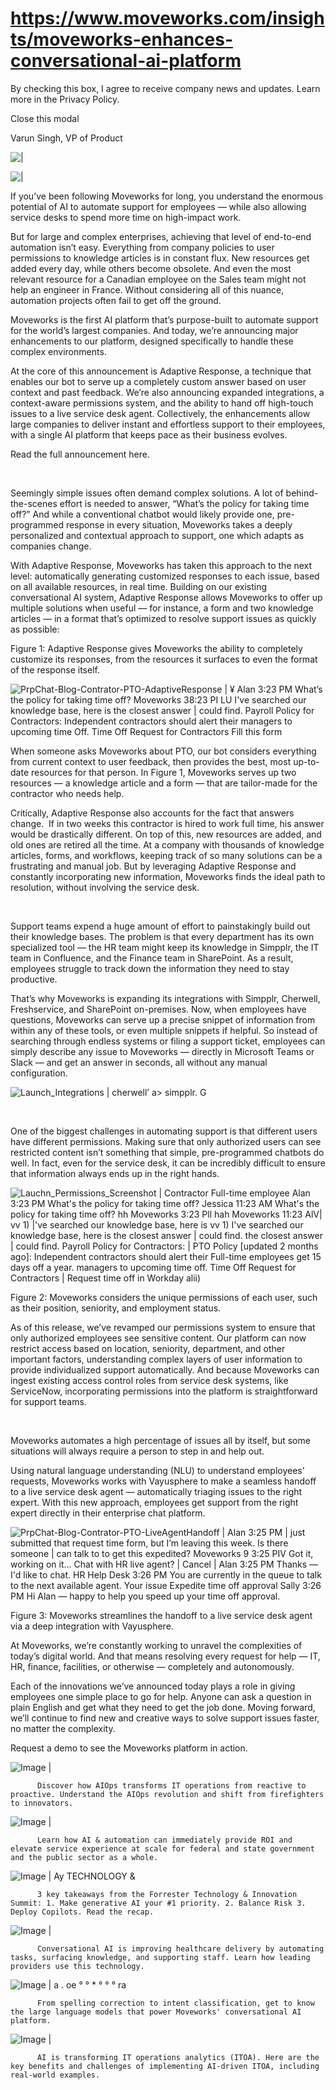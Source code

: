 # https://www.moveworks.com/insights/moveworks-enhances-conversational-ai-platform

By checking this box, I agree to receive company news and updates. Learn more in the Privacy Policy.







  Close this modal
  



Varun Singh, VP of Product


![ | ](https://www.moveworks.com/hubfs/Launch_Featured_Image.jpeg)

![ | ](https://www.moveworks.com/hubfs/Launch_Featured_Image.jpeg)

If you’ve been following Moveworks for long, you understand the enormous potential of AI to automate support for employees — while also allowing service desks to spend more time on high-impact work. 

But for large and complex enterprises, achieving that level of end-to-end automation isn’t easy. Everything from company policies to user permissions to knowledge articles is in constant flux. New resources get added every day, while others become obsolete. And even the most relevant resource for a Canadian employee on the Sales team might not help an engineer in France. Without considering all of this nuance, automation projects often fail to get off the ground.

Moveworks is the first AI platform that’s purpose-built to automate support for the world’s largest companies. And today, we’re announcing major enhancements to our platform, designed specifically to handle these complex environments. 

At the core of this announcement is Adaptive Response, a technique that enables our bot to serve up a completely custom answer based on user context and past feedback. We’re also announcing expanded integrations, a context-aware permissions system, and the ability to hand off high-touch issues to a live service desk agent. Collectively, the enhancements allow large companies to deliver instant and effortless support to their employees, with a single AI platform that keeps pace as their business evolves.

Read the full announcement here.

 

Seemingly simple issues often demand complex solutions. A lot of behind-the-scenes effort is needed to answer, “What’s the policy for taking time off?” And while a conventional chatbot would likely provide one, pre-programmed response in every situation, Moveworks takes a deeply personalized and contextual approach to support, one which adapts as companies change.

With Adaptive Response, Moveworks has taken this approach to the next level: automatically generating customized responses to each issue, based on all available resources, in real time. Building on our existing conversational AI system, Adaptive Response allows Moveworks to offer up multiple solutions when useful — for instance, a form and two knowledge articles — in a format that’s optimized to resolve support issues as quickly as possible:

Figure 1: Adaptive Response gives Moveworks the ability to completely customize its responses, from the resources it surfaces to even the format of the response itself.

![PrpChat-Blog-Contrator-PTO-AdaptiveResponse | ¥ Alan 3:23 PM What’s the policy for taking time off? Moveworks 38:23 PI LU I've searched our knowledge base, here is the closest answer | could find. Payroll Policy for Contractors: Independent contractors should alert their managers to upcoming time Off. Time Off Request for Contractors Fill this form](https://www.moveworks.com/hs-fs/hubfs/PrpChat-Blog-Contrator-PTO-AdaptiveResponse.png)

When someone asks Moveworks about PTO, our bot considers everything from current context to user feedback, then provides the best, most up-to-date resources for that person. In Figure 1, Moveworks serves up two resources — a knowledge article and a form — that are tailor-made for the contractor who needs help.    

Critically, Adaptive Response also accounts for the fact that answers change.  If in two weeks this contractor is hired to work full time, his answer would be drastically different. On top of this, new resources are added, and old ones are retired all the time. At a company with thousands of knowledge articles, forms, and workflows, keeping track of so many solutions can be a frustrating and manual job. But by leveraging Adaptive Response and constantly incorporating new information, Moveworks finds the ideal path to resolution, without involving the service desk.

 

Support teams expend a huge amount of effort to painstakingly build out their knowledge bases. The problem is that every department has its own specialized tool — the HR team might keep its knowledge in Simpplr, the IT team in Confluence, and the Finance team in SharePoint. As a result, employees struggle to track down the information they need to stay productive. 

That’s why Moveworks is expanding its integrations with Simpplr, Cherwell, Freshservice, and SharePoint on-premises. Now, when employees have questions, Moveworks can serve up a precise snippet of information from within any of these tools, or even multiple snippets if helpful. So instead of searching through endless systems or filing a support ticket, employees can simply describe any issue to Moveworks — directly in Microsoft Teams or Slack — and get an answer in seconds, all without any manual configuration.



![Launch_Integrations | cherwell’ a> simpplr. G](https://www.moveworks.com/hs-fs/hubfs/Launch_Integrations.png)

 

One of the biggest challenges in automating support is that different users have different permissions. Making sure that only authorized users can see restricted content isn’t something that simple, pre-programmed chatbots do well. In fact, even for the service desk, it can be incredibly difficult to ensure that information always ends up in the right hands.



![Lauchn_Permissions_Screenshot | Contractor Full-time employee Alan 3:23 PM What's the policy for taking time off? Jessica 11:23 AM What's the policy for taking time off? hh Moveworks 3:23 Pll hah Moveworks 11:23 AlV| vv 1) |'ve searched our knowledge base, here is vv 1) I've searched our knowledge base, here is the closest answer | could find. the closest answer | could find. Payroll Policy for Contractors: | PTO Policy [updated 2 months ago]: Independent contractors should alert their Full-time employees get 15 days off a year. managers to upcoming time off. Time Off Request for Contractors | Request time off in Workday alii)](https://www.moveworks.com/hs-fs/hubfs/Lauchn_Permissions_Screenshot.png)

Figure 2: Moveworks considers the unique permissions of each user, such as their position, seniority, and employment status.

As of this release, we’ve revamped our permissions system to ensure that only authorized employees see sensitive content. Our platform can now restrict access based on location, seniority, department, and other important factors, understanding complex layers of user information to provide individualized support automatically. And because Moveworks can ingest existing access control roles from service desk systems, like ServiceNow, incorporating permissions into the platform is straightforward for support teams.

 

Moveworks automates a high percentage of issues all by itself, but some situations will always require a person to step in and help out. 

Using natural language understanding (NLU) to understand employees' requests, Moveworks works with Vayusphere to make a seamless handoff to a live service desk agent — automatically triaging issues to the right expert. With this new approach, employees get support from the right expert directly in their enterprise chat platform. 



![PrpChat-Blog-Contrator-PTO-LiveAgentHandoff | Alan 3:25 PM | just submitted that request time form, but I’m leaving this week. Is there someone | can talk to to get this expedited? Moveworks 9 3:25 PIV Got it, working on it... Chat with HR live agent? | Cancel | Alan 3:25 PM Thanks — I'd like to chat. HR Help Desk 3:26 PM You are currently in the queue to talk to the next available agent. Your issue Expedite time off approval Sally 3:26 PM Hi Alan — happy to help you speed up your time off approval.](https://www.moveworks.com/hs-fs/hubfs/PrpChat-Blog-Contrator-PTO-LiveAgentHandoff.png)

Figure 3: Moveworks streamlines the handoff to a live service desk agent via a deep integration with Vayusphere.

At Moveworks, we’re constantly working to unravel the complexities of today’s digital world. And that means resolving every request for help — IT, HR, finance, facilities, or otherwise — completely and autonomously.

Each of the innovations we’ve announced today plays a role in giving employees one simple place to go for help. Anyone can ask a question in plain English and get what they need to get the job done. Moving forward, we’ll continue to find new and creative ways to solve support issues faster, no matter the complexity.

Request a demo to see the Moveworks platform in action.

![Image | ](https://www.moveworks.com/hs-fs/hubfs/AIOps-featured-image.png)


          Discover how AIOps transforms IT operations from reactive to proactive. Understand the AIOps revolution and shift from firefighters to innovators.
        

![Image | ](https://www.moveworks.com/hs-fs/hubfs/Public-Sector-Convo-AI.png)


          Learn how AI & automation can immediately provide ROI and elevate service experience at scale for federal and state government and the public sector as a whole.
        

![Image | Ay TECHNOLOGY &](https://www.moveworks.com/hs-fs/hubfs/Forrester%20T%26I%20%281%29.png)


          3 key takeaways from the Forrester Technology & Innovation Summit: 1. Make generative AI your #1 priority. 2. Balance Risk 3. Deploy Copilots. Read the recap.
        

![Image | ](https://www.moveworks.com/hs-fs/hubfs/healthcare-test.png)


          Conversational AI is improving healthcare delivery by automating tasks, surfacing knowledge, and supporting staff. Learn how leading providers use this technology.
        

![Image | a . oe ° ° * ° ° ° ra](https://www.moveworks.com/hs-fs/hubfs/Moveworks_LLM_Feature.png)


          From spelling correction to intent classification, get to know the large language models that power Moveworks' conversational AI platform.
        

![Image | ](https://www.moveworks.com/hs-fs/hubfs/ITOA_feature.png)


          AI is transforming IT operations analytics (ITOA). Here are the key benefits and challenges of implementing AI-driven ITOA, including real-world examples.
        

